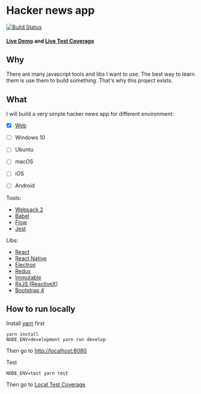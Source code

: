 # Hacker news app

[![Build Status](https://travis-ci.org/ZheFeng/hacker-news.svg?branch=master)](https://travis-ci.org/ZheFeng/hacker-news)


#### [Live Demo](https://zhe-hacker-news.herokuapp.com/) and [Live Test Coverage](https://zhe-hacker-news.herokuapp.com/static/coverage/lcov-report/index.html)

## Why

There are many javascript tools and libs I want to use. The best way to learn them is use them to build something. That's why this project exists.

## What

I will build a very simple hacker news app for different environment:
- [x] [Web](https://zhe-hacker-news.herokuapp.com/)
- [ ] Windows 10
- [ ] Ubuntu
- [ ] macOS
- [ ] iOS
- [ ] Android



Tools:
* [Webpack 2](https://webpack.js.org/)
* [Babel](http://babeljs.io/)
* [Flow](https://flowtype.org)
* [Jest](https://facebook.github.io/jest/)

Libs:
* [React](https://facebook.github.io/react/)
* [React Native](https://facebook.github.io/react-native/)
* [Electron](http://electron.atom.io/)
* [Redux](https://facebook.github.io/immutable-js/)
* [Immutable](http://redux.js.org/)
* [RxJS (ReactiveX)](http://reactivex.io/rxjs/)
* [Bootstrap 4](https://v4-alpha.getbootstrap.com/)

## How to run locally

Install <a href="https://yarnpkg.com/en/docs/install" target="_blank">yarn</a> first

```
yarn install
NODE_ENV=development yarn run develop
```
Then go to
[http://localhost:8080](http://localhost:8080)


Test
```
NODE_ENV=test yarn test
```


Then go to [Local Test Coverage](http://localhost:8080/coverage/lcov-report/index.html)
